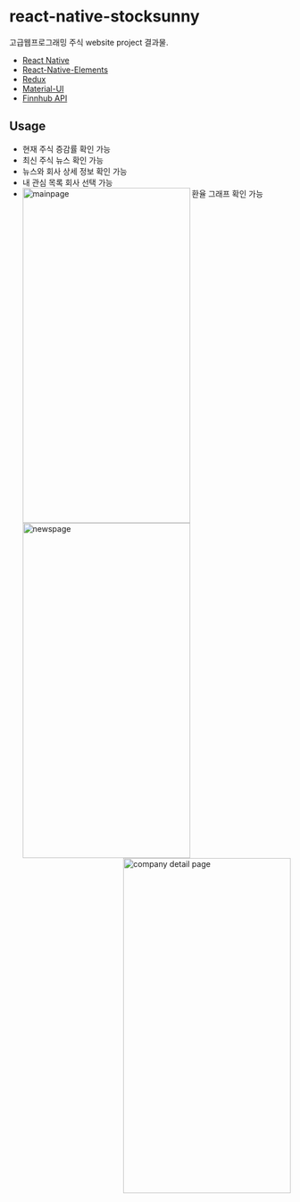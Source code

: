 # react-native-stocksunny


고급웹프로그래밍 주식 website project 결과물.

* [React Native](https://reactnative.dev/)
* [React-Native-Elements](https://react-native-elements.github.io/react-native-elements/docs/card.html)
* [Redux](https://redux.js.org/)
* [Material-UI](https://github.com/callemall/material-ui)
* [Finnhub API](https://finnhub.io/)

## Usage
* 현재 주식 증감률 확인 가능
* 최신 주식 뉴스 확인 가능
* 뉴스와 회사 상세 정보 확인 가능
* 내 관심 목록 회사 선택 가능
* 환율 그래프 확인 가능
<img src="https://raw.githubusercontent.com/ahnsunnyyoung/react-native-stocksunny/master/screenshots/KakaoTalk_20200618_091409854_02.jpg" align="left"
     alt="mainpage" width="300" height="600">
<img src="https://github.com/ahnsunnyyoung/react-native-stocksunny/blob/master/screenshots/KakaoTalk_20200618_091409854_01.jpg?raw=true" align="center"
     alt="newspage" width="300" height="600">
<img src="https://github.com/ahnsunnyyoung/react-native-stocksunny/blob/master/screenshots/KakaoTalk_20200618_080342614_01.jpg?raw=true" align="right"
     alt="company detail page" width="300" height="600">

